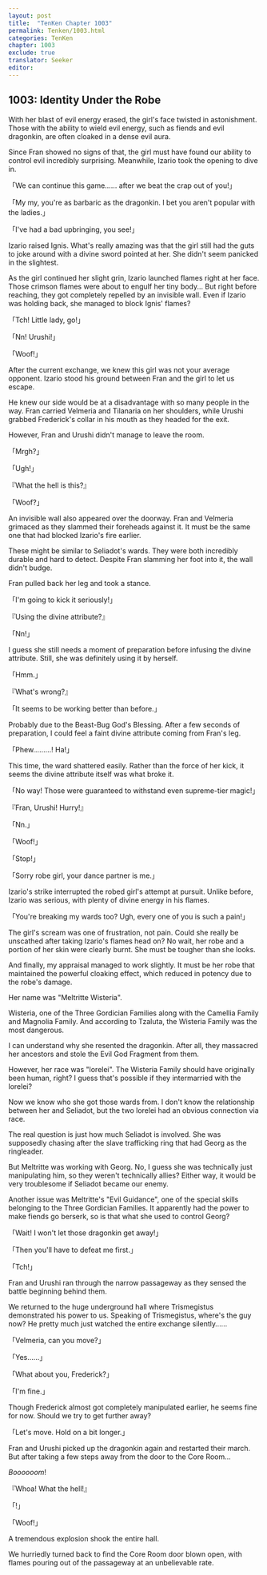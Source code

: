 ```yaml
---
layout: post
title:  "TenKen Chapter 1003"
permalink: Tenken/1003.html
categories: TenKen
chapter: 1003
exclude: true
translator: Seeker
editor: 
---
```

<h2>1003: Identity Under the Robe</h2>

With her blast of evil energy erased, the girl's face twisted in astonishment. Those with the ability to wield evil energy, such as fiends and evil dragonkin, are often cloaked in a dense evil aura.

Since Fran showed no signs of that, the girl must have found our ability to control evil incredibly surprising. Meanwhile, Izario took the opening to dive in.

「We can continue this game…… after we beat the crap out of you!」

「My my, you're as barbaric as the dragonkin. I bet you aren't popular with the ladies.」

「I've had a bad upbringing, you see!」

Izario raised Ignis. What's really amazing was that the girl still had the guts to joke around with a divine sword pointed at her. She didn't seem panicked in the slightest.

As the girl continued her slight grin, Izario launched flames right at her face. Those crimson flames were about to engulf her tiny body... But right before reaching, they got completely repelled by an invisible wall. Even if Izario was holding back, she managed to block Ignis' flames?

「Tch! Little lady, go!」

「Nn! Urushi!」

「Woof!」

After the current exchange, we knew this girl was not your average opponent. Izario stood his ground between Fran and the girl to let us escape.

He knew our side would be at a disadvantage with so many people in the way. Fran carried Velmeria and Tilanaria on her shoulders, while Urushi grabbed Frederick's collar in his mouth as they headed for the exit.

However, Fran and Urushi didn't manage to leave the room.

「Mrgh?」

「Ugh!」

『What the hell is this?』

「Woof?」

An invisible wall also appeared over the doorway. Fran and Velmeria grimaced as they slammed their foreheads against it. It must be the same one that had blocked Izario's fire earlier.

These might be similar to Seliadot's wards. They were both incredibly durable and hard to detect. Despite Fran slamming her foot into it, the wall didn't budge.

Fran pulled back her leg and took a stance.

「I'm going to kick it seriously!」

『Using the divine attribute?』

「Nn!」

I guess she still needs a moment of preparation before infusing the divine attribute. Still, she was definitely using it by herself.

「Hmm.」

『What's wrong?』

「It seems to be working better than before.」

Probably due to the Beast-Bug God's Blessing. After a few seconds of preparation, I could feel a faint divine attribute coming from Fran's leg.

「Phew………! Ha!」

This time, the ward shattered easily. Rather than the force of her kick, it seems the divine attribute itself was what broke it.

「No way! Those were guaranteed to withstand even supreme-tier magic!」

『Fran, Urushi! Hurry!』

「Nn.」

「Woof!」

「Stop!」

「Sorry robe girl, your dance partner is me.」

Izario's strike interrupted the robed girl's attempt at pursuit. Unlike before, Izario was serious, with plenty of divine energy in his flames.

「You're breaking my wards too? Ugh, every one of you is such a pain!」

The girl's scream was one of frustration, not pain. Could she really be unscathed after taking Izario's flames head on? No wait, her robe and a portion of her skin were clearly burnt. She must be tougher than she looks.

And finally, my appraisal managed to work slightly. It must be her robe that maintained the powerful cloaking effect, which reduced in potency due to the robe's damage.

Her name was "Meltritte Wisteria".

Wisteria, one of the Three Gordician Families along with the Camellia Family and Magnolia Family. And according to Tzaluta, the Wisteria Family was the most dangerous.

I can understand why she resented the dragonkin. After all, they massacred her ancestors and stole the Evil God Fragment from them.

However, her race was "lorelei". The Wisteria Family should have originally been human, right? I guess that's possible if they intermarried with the lorelei?

Now we know who she got those wards from. I don't know the relationship between her and Seliadot, but the two lorelei had an obvious connection via race.

The real question is just how much Seliadot is involved. She was supposedly chasing after the slave trafficking ring that had Georg as the ringleader.

But Meltritte was working with Georg. No, I guess she was technically just manipulating him, so they weren't technically allies? Either way, it would be very troublesome if Seliadot became our enemy.

Another issue was Meltritte's "Evil Guidance", one of the special skills belonging to the Three Gordician Families. It apparently had the power to make fiends go berserk, so is that what she used to control Georg?

「Wait! I won't let those dragonkin get away!」

「Then you'll have to defeat me first.」

「Tch!」

Fran and Urushi ran through the narrow passageway as they sensed the battle beginning behind them.

We returned to the huge underground hall where Trismegistus demonstrated his power to us. Speaking of Trismegistus, where's the guy now? He pretty much just watched the entire exchange silently……

「Velmeria, can you move?」

「Yes……」

「What about you, Frederick?」

「I'm fine.」

Though Frederick almost got completely manipulated earlier, he seems fine for now. Should we try to get further away?

「Let's move. Hold on a bit longer.」

Fran and Urushi picked up the dragonkin again and restarted their march. But after taking a few steps away from the door to the Core Room...

*Boooooom*!

『Whoa! What the hell!』

「!」

「Woof!」

A tremendous explosion shook the entire hall.

We hurriedly turned back to find the Core Room door blown open, with flames pouring out of the passageway at an unbelievable rate.



